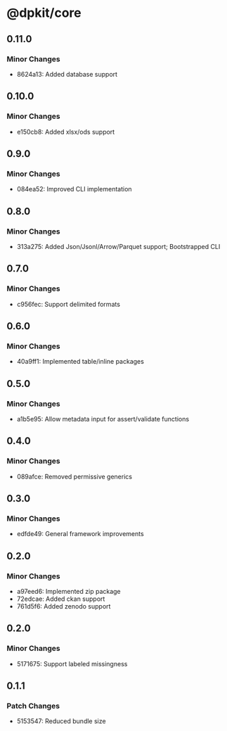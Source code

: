 # @dpkit/core

## 0.11.0

### Minor Changes

- 8624a13: Added database support

## 0.10.0

### Minor Changes

- e150cb8: Added xlsx/ods support

## 0.9.0

### Minor Changes

- 084ea52: Improved CLI implementation

## 0.8.0

### Minor Changes

- 313a275: Added Json/Jsonl/Arrow/Parquet support; Bootstrapped CLI

## 0.7.0

### Minor Changes

- c956fec: Support delimited formats

## 0.6.0

### Minor Changes

- 40a9ff1: Implemented table/inline packages

## 0.5.0

### Minor Changes

- a1b5e95: Allow metadata input for assert/validate functions

## 0.4.0

### Minor Changes

- 089afce: Removed permissive generics

## 0.3.0

### Minor Changes

- edfde49: General framework improvements

## 0.2.0

### Minor Changes

- a97eed6: Implemented zip package
- 72edcae: Added ckan support
- 761d5f6: Added zenodo support

## 0.2.0

### Minor Changes

- 5171675: Support labeled missingness

## 0.1.1

### Patch Changes

- 5153547: Reduced bundle size
